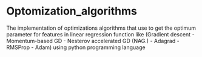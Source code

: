 # Optomization_algorithms
The implementation of optimizations algorithms that use to get the optimum parameter for features in linear regression function like (Gradient descent - Momentum-based GD - Nesterov accelerated GD (NAG.) - Adagrad - RMSProp - Adam) using python programming language

